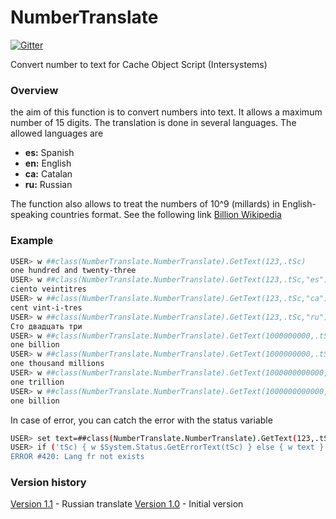 # NumberTranslate

[![Gitter](https://img.shields.io/badge/article-on%20community-blue.svg)](https://community.intersystems.com/post/translate-number-text) 

Convert number to text for Cache Object Script (Intersystems)
### Overview

the aim of this function is to convert numbers into text.
It allows a maximum number of 15 digits.
The translation is done in several languages. The allowed languages are

- **es:** Spanish
- **en:** English
- **ca:** Catalan
- **ru:** Russian

The function also allows to treat the numbers of 10^9 (millards) in English-speaking countries format. See the following link [Billion Wikipedia](https://en.wikipedia.org/wiki/Billion)

### Example
```sh
USER> w ##class(NumberTranslate.NumberTranslate).GetText(123,.tSc)
one hundred and twenty-three
USER> w ##class(NumberTranslate.NumberTranslate).GetText(123,.tSc,"es")
ciento veintitres
USER> w ##class(NumberTranslate.NumberTranslate).GetText(123,.tSc,"ca")
cent vint-i-tres
USER> w ##class(NumberTranslate.NumberTranslate).GetText(123,.tSc,"ru")
Сто двадцать три
USER> w ##class(NumberTranslate.NumberTranslate).GetText(1000000000,.tSc,"en",1)
one billion
USER> w ##class(NumberTranslate.NumberTranslate).GetText(1000000000,.tSc,"en",0)
one thousand millions
USER> w ##class(NumberTranslate.NumberTranslate).GetText(1000000000000,.tSc,"en",1)
one trillion
USER> w ##class(NumberTranslate.NumberTranslate).GetText(1000000000000,.tSc,"en",0)
one billion
```

In case of error, you can catch the error with the status variable

```sh
USER> set text=##class(NumberTranslate.NumberTranslate).GetText(123,.tSc,"fr") 
USER> if ('tSc) { w $System.Status.GetErrorText(tSc) } else { w text }        
ERROR #420: Lang fr not exists
```

### Version history
[Version 1.1](https://github.com/KurroLopez/CosNumberTranslate/blob/master/CosNumberTranslation_v1.1.xml) - Russian translate
[Version 1.0](https://github.com/KurroLopez/CosNumberTranslate/blob/master/Version/CosNumberTranslation_v1.0.xml) - Initial version
